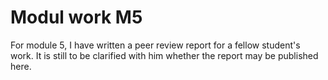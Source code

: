 # Modul work M5

For module 5, I have written a peer review report for a fellow student's work. It is still to be clarified with him whether the report may be published here.
